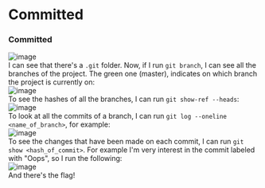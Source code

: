 # Committed

### Committed
![image](https://github.com/user-attachments/assets/292210cf-d306-42b2-ab7b-fdd1f9722469)<br />
I can see that there's a `.git` folder. Now, if I run `git branch`, I can see all the branches of the project. The green one (master), indicates on which branch the project is currently on:<br />
![image](https://github.com/user-attachments/assets/fb582f8b-f0d7-4b53-8a9b-b407df667001)<br />
To see the hashes of all the branches, I can run `git show-ref --heads`:<br />
![image](https://github.com/user-attachments/assets/05f2a1bc-4f56-40e7-a7e8-7565a0fff455)<br />
To look at all the commits of a branch, I can run `git log --oneline <name_of_branch>`, for example:<br />
![image](https://github.com/user-attachments/assets/a052b670-1179-4f3a-863a-c9a63cf680f3)<br />
To see the changes that have been made on each commit, I can run `git show <hash_of_commit>`. For example I'm very interest in the commit labeled with "Oops", so I run the following:<br />
![image](https://github.com/user-attachments/assets/fda782b6-4a0f-4019-95a7-76bf00ca4b21)<br />
And there's the flag!


